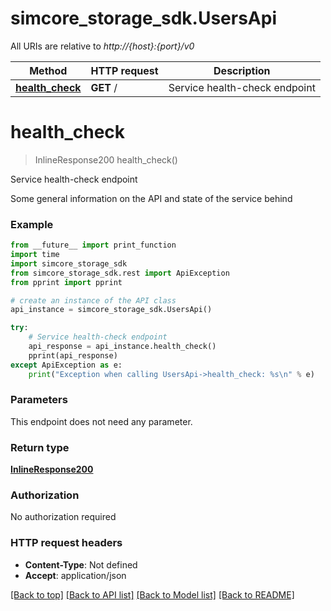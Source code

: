 # simcore_storage_sdk.UsersApi

All URIs are relative to *http://{host}:{port}/v0*

Method | HTTP request | Description
------------- | ------------- | -------------
[**health_check**](UsersApi.md#health_check) | **GET** / | Service health-check endpoint


# **health_check**
> InlineResponse200 health_check()

Service health-check endpoint

Some general information on the API and state of the service behind

### Example
```python
from __future__ import print_function
import time
import simcore_storage_sdk
from simcore_storage_sdk.rest import ApiException
from pprint import pprint

# create an instance of the API class
api_instance = simcore_storage_sdk.UsersApi()

try:
    # Service health-check endpoint
    api_response = api_instance.health_check()
    pprint(api_response)
except ApiException as e:
    print("Exception when calling UsersApi->health_check: %s\n" % e)
```

### Parameters
This endpoint does not need any parameter.

### Return type

[**InlineResponse200**](InlineResponse200.md)

### Authorization

No authorization required

### HTTP request headers

 - **Content-Type**: Not defined
 - **Accept**: application/json

[[Back to top]](#) [[Back to API list]](../README.md#documentation-for-api-endpoints) [[Back to Model list]](../README.md#documentation-for-models) [[Back to README]](../README.md)

